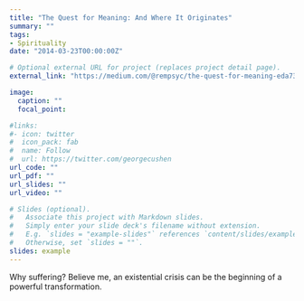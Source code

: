 ```yaml
---
title: "The Quest for Meaning: And Where It Originates"
summary: ""
tags:
- Spirituality
date: "2014-03-23T00:00:00Z"

# Optional external URL for project (replaces project detail page).
external_link: "https://medium.com/@rempsyc/the-quest-for-meaning-eda73de238b8"

image:
  caption: ""
  focal_point:

#links:
#- icon: twitter
#  icon_pack: fab
#  name: Follow
#  url: https://twitter.com/georgecushen
url_code: ""
url_pdf: ""
url_slides: ""
url_video: ""

# Slides (optional).
#   Associate this project with Markdown slides.
#   Simply enter your slide deck's filename without extension.
#   E.g. `slides = "example-slides"` references `content/slides/example-slides.md`.
#   Otherwise, set `slides = ""`.
slides: example
---
```


Why suffering? Believe me, an existential crisis can be the beginning of a powerful transformation.
